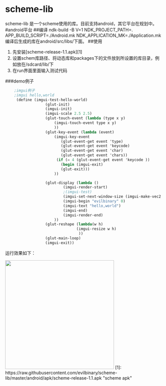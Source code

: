 # scheme-lib
scheme-lib 是一个scheme使用的库。目前支持android，其它平台在规划中。
#android平台
##编译
ndk-build -B V=1 NDK_PROJECT_PATH=. APP_BUILD_SCRIPT=./Android.mk NDK_APPLICATION_MK=./Application.mk
编译后生成的库在android/src/libs/下面。
##使用
1. 先安装[scheme-release-1.1.apk][1]
2. 设置schem库路径、将动态库和packages下的文件放到所设置的库目录，例如放在/sdcard/lib/下
3. 在run界面里面输入测试代码

###demo例子
```scheme
	;imgui例子
	;imgui hello,world
     (define (imgui-test-hello-world)
                  (glut-init)
                  (imgui-init)
                  (imgui-scale 2.5 2.5)
                  (glut-touch-event (lambda (type x y)
                      (imgui-touch-event type x y)
                      ))
                  (glut-key-event (lambda (event)
                      (imgui-key-event
                         (glut-event-get event 'type)
                         (glut-event-get event 'keycode)
                         (glut-event-get event 'char)
                         (glut-event-get event 'chars))
                       (if (= 4 (glut-event-get event 'keycode ))
                         (begin (imgui-exit)
                         (glut-exit)))
                      ))

                  (glut-display (lambda ()
                          (imgui-render-start)
                          ;(imgui-test)
                          (imgui-set-next-window-size (imgui-make-vec2 200.0 140.0) 0)
                          (imgui-begin "evilbinary" 0)
                          (imgui-text "hello,world")
                          (imgui-end)
                          (imgui-render-end)
                      ))
                  (glut-reshape (lambda(w h)
                                (imgui-resize w h)
                                 ))
                  (glut-main-loop)
                  (imgui-exit))		
```
  运行效果如下：
  
  <img src="https://raw.githubusercontent.com/evilbinary/scheme-lib/master/android/screenshot/helloworld.png" width="350px" />
  [1]: https://raw.githubusercontent.com/evilbinary/scheme-lib/master/android/apk/scheme-release-1.1.apk   "scheme apk"
